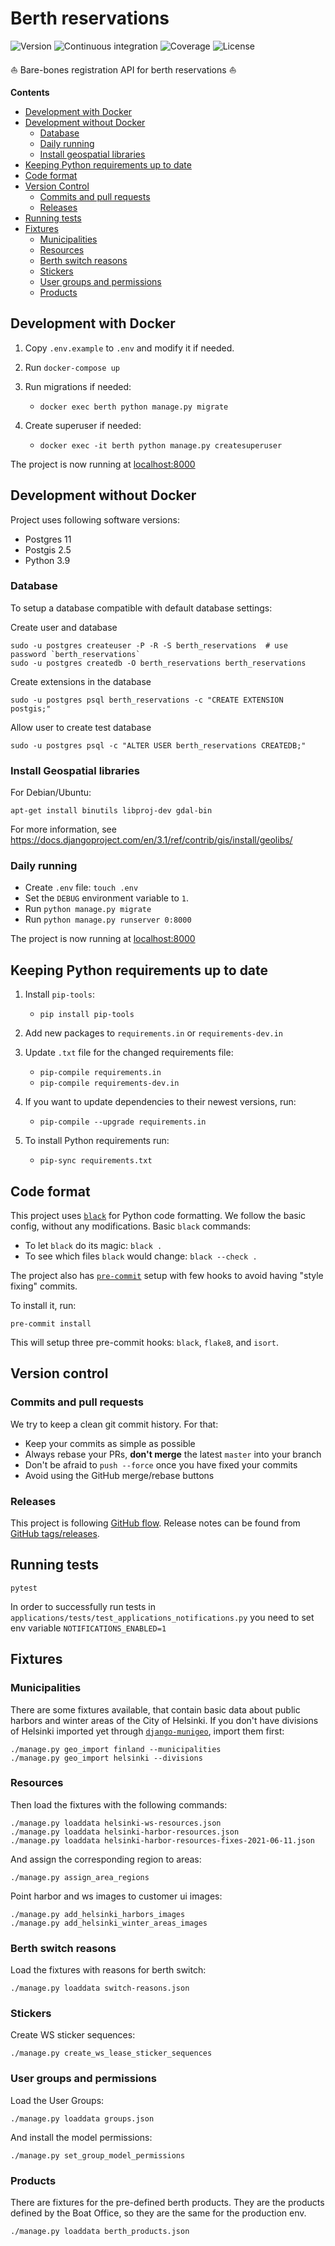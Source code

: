 # Berth reservations

![Version](https://img.shields.io/github/v/release/City-of-Helsinki/berth-reservations?label=version&logo=github)
![Continuous integration](https://github.com/City-of-Helsinki/berth-reservations/workflows/Continuous%20integration/badge.svg)
![Coverage](https://codecov.io/gh/City-of-Helsinki/berth-reservations/branch/master/graph/badge.svg)
![License](https://img.shields.io/github/license/City-of-Helsinki/berth-reservations)

:boat: Bare-bones registration API for berth reservations :boat:

**Contents**

- [Development with Docker](#development-with-docker)
- [Development without Docker](#development-without-docker)
  - [Database](#database)
  - [Daily running](#daily-running)
  - [Install geospatial libraries](#install-geospatial-libraries)
- [Keeping Python requirements up to date](#keeping-python-requirements-up-to-date)
- [Code format](#code-format)
- [Version Control](#version-control)
  - [Commits and pull requests](#commits-and-pull-requests)
  - [Releases](#releases)
- [Running tests](#running-tests)
- [Fixtures](#fixtures)
  - [Municipalities](#municipalities)
  - [Resources](#resources)
  - [Berth switch reasons](#berth-switch-reasons)
  - [Stickers](#stickers)
  - [User groups and permissions](#user-groups-and-permissions)
  - [Products](#products)

<a name="development-with-docker"></a>

## Development with Docker

1. Copy `.env.example` to `.env` and modify it if needed.

2. Run `docker-compose up`

3. Run migrations if needed:

   - `docker exec berth python manage.py migrate`

4. Create superuser if needed:
   - `docker exec -it berth python manage.py createsuperuser`

The project is now running at [localhost:8000](http://localhost:8000)

<a name="development-without-docker"></a>

## Development without Docker

Project uses following software versions:

- Postgres 11
- Postgis 2.5
- Python 3.9

<a name="database"></a>

### Database

To setup a database compatible with default database settings:

Create user and database

    sudo -u postgres createuser -P -R -S berth_reservations  # use password `berth_reservations`
    sudo -u postgres createdb -O berth_reservations berth_reservations

Create extensions in the database

    sudo -u postgres psql berth_reservations -c "CREATE EXTENSION postgis;"

Allow user to create test database

    sudo -u postgres psql -c "ALTER USER berth_reservations CREATEDB;"

<a name="install-geospatial-libraries"></a>

### Install Geospatial libraries

For Debian/Ubuntu:

    apt-get install binutils libproj-dev gdal-bin

For more information, see
https://docs.djangoproject.com/en/3.1/ref/contrib/gis/install/geolibs/

<a name="daily-running"></a>

### Daily running

- Create `.env` file: `touch .env`
- Set the `DEBUG` environment variable to `1`.
- Run `python manage.py migrate`
- Run `python manage.py runserver 0:8000`

The project is now running at [localhost:8000](http://localhost:8000)

<a name="keeping-python-requirements-up-to-date"></a>

## Keeping Python requirements up to date

1. Install `pip-tools`:

   - `pip install pip-tools`

2. Add new packages to `requirements.in` or `requirements-dev.in`

3. Update `.txt` file for the changed requirements file:

   - `pip-compile requirements.in`
   - `pip-compile requirements-dev.in`

4. If you want to update dependencies to their newest versions, run:

   - `pip-compile --upgrade requirements.in`

5. To install Python requirements run:

   - `pip-sync requirements.txt`

<a name="code-format"></a>

## Code format

This project uses [`black`](https://github.com/ambv/black) for Python code formatting.
We follow the basic config, without any modifications. Basic `black` commands:

- To let `black` do its magic: `black .`
- To see which files `black` would change: `black --check .`

The project also has [`pre-commit`](https://pre-commit.com/) setup with few hooks to avoid having "style fixing" commits.

To install it, run:

    pre-commit install

This will setup three pre-commit hooks: `black`, `flake8`, and `isort`.

<a name="version-control"></a>

## Version control

<a name="commits-and-pull-requests"></a>

### Commits and pull requests

We try to keep a clean git commit history. For that:

- Keep your commits as simple as possible
- Always rebase your PRs, **don't merge** the latest `master` into your branch
- Don't be afraid to `push --force` once you have fixed your commits
- Avoid using the GitHub merge/rebase buttons

<a name="releases"></a>

### Releases

This project is following [GitHub flow](https://guides.github.com/pdfs/githubflow-online.pdf).
Release notes can be found from [GitHub tags/releases](https://github.com/City-of-Helsinki/berth-reservations/releases).

<a name="running-tests"></a>

## Running tests

    pytest

In order to successfully run tests in `applications/tests/test_applications_notifications.py` you need to set env variable `NOTIFICATIONS_ENABLED=1`

<a name="fixtures"></a>

## Fixtures

<a name="municipalities"></a>

### Municipalities

There are some fixtures available, that contain basic data about public
harbors and winter areas of the City of Helsinki. If you don't have divisions of Helsinki
imported yet through [`django-munigeo`](https://github.com/City-of-Helsinki/django-munigeo),
import them first:

    ./manage.py geo_import finland --municipalities
    ./manage.py geo_import helsinki --divisions

<a name="resources"></a>

### Resources

Then load the fixtures with the following commands:

    ./manage.py loaddata helsinki-ws-resources.json
    ./manage.py loaddata helsinki-harbor-resources.json
    ./manage.py loaddata helsinki-harbor-resources-fixes-2021-06-11.json

And assign the corresponding region to areas:

    ./manage.py assign_area_regions

Point harbor and ws images to customer ui images:

    ./manage.py add_helsinki_harbors_images
    ./manage.py add_helsinki_winter_areas_images

<a name="berth-switch-reasons"></a>

### Berth switch reasons

Load the fixtures with reasons for berth switch:

    ./manage.py loaddata switch-reasons.json

<a name="stickers"></a>

### Stickers

Create WS sticker sequences:

    ./manage.py create_ws_lease_sticker_sequences

<a name="user-groups-and-permissions"></a>

### User groups and permissions

Load the User Groups:

    ./manage.py loaddata groups.json

And install the model permissions:

    ./manage.py set_group_model_permissions

<a name="products"></a>

### Products

There are fixtures for the pre-defined berth products.
They are the products defined by the Boat Office, so they are the same for the production env.

    ./manage.py loaddata berth_products.json
